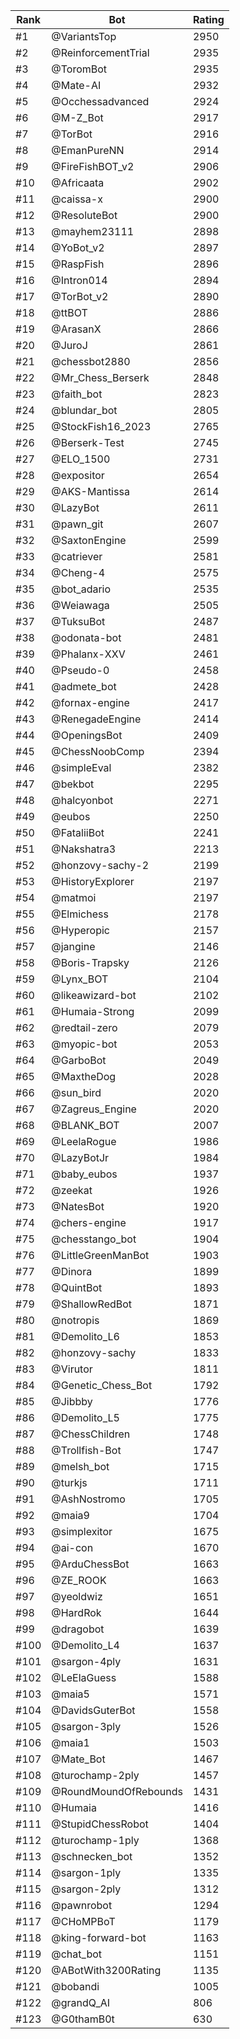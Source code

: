 Rank|Bot|Rating
---|---|---
#1|@VariantsTop|2950
#2|@ReinforcementTrial|2935
#3|@ToromBot|2935
#4|@Mate-AI|2932
#5|@Occhessadvanced|2924
#6|@M-Z_Bot|2917
#7|@TorBot|2916
#8|@EmanPureNN|2914
#9|@FireFishBOT_v2|2906
#10|@Africaata|2902
#11|@caissa-x|2900
#12|@ResoluteBot|2900
#13|@mayhem23111|2898
#14|@YoBot_v2|2897
#15|@RaspFish|2896
#16|@Intron014|2894
#17|@TorBot_v2|2890
#18|@ttBOT|2886
#19|@ArasanX|2866
#20|@JuroJ|2861
#21|@chessbot2880|2856
#22|@Mr_Chess_Berserk|2848
#23|@faith_bot|2823
#24|@blundar_bot|2805
#25|@StockFish16_2023|2765
#26|@Berserk-Test|2745
#27|@ELO_1500|2731
#28|@expositor|2654
#29|@AKS-Mantissa|2614
#30|@LazyBot|2611
#31|@pawn_git|2607
#32|@SaxtonEngine|2599
#33|@catriever|2581
#34|@Cheng-4|2575
#35|@bot_adario|2535
#36|@Weiawaga|2505
#37|@TuksuBot|2487
#38|@odonata-bot|2481
#39|@Phalanx-XXV|2461
#40|@Pseudo-0|2458
#41|@admete_bot|2428
#42|@fornax-engine|2417
#43|@RenegadeEngine|2414
#44|@OpeningsBot|2409
#45|@ChessNoobComp|2394
#46|@simpleEval|2382
#47|@bekbot|2295
#48|@halcyonbot|2271
#49|@eubos|2250
#50|@FataliiBot|2241
#51|@Nakshatra3|2213
#52|@honzovy-sachy-2|2199
#53|@HistoryExplorer|2197
#54|@matmoi|2197
#55|@Elmichess|2178
#56|@Hyperopic|2157
#57|@jangine|2146
#58|@Boris-Trapsky|2126
#59|@Lynx_BOT|2104
#60|@likeawizard-bot|2102
#61|@Humaia-Strong|2099
#62|@redtail-zero|2079
#63|@myopic-bot|2053
#64|@GarboBot|2049
#65|@MaxtheDog|2028
#66|@sun_bird|2020
#67|@Zagreus_Engine|2020
#68|@BLANK_BOT|2007
#69|@LeelaRogue|1986
#70|@LazyBotJr|1984
#71|@baby_eubos|1937
#72|@zeekat|1926
#73|@NatesBot|1920
#74|@chers-engine|1917
#75|@chesstango_bot|1904
#76|@LittleGreenManBot|1903
#77|@Dinora|1899
#78|@QuintBot|1893
#79|@ShallowRedBot|1871
#80|@notropis|1869
#81|@Demolito_L6|1853
#82|@honzovy-sachy|1833
#83|@Virutor|1811
#84|@Genetic_Chess_Bot|1792
#85|@Jibbby|1776
#86|@Demolito_L5|1775
#87|@ChessChildren|1748
#88|@Trollfish-Bot|1747
#89|@melsh_bot|1715
#90|@turkjs|1711
#91|@AshNostromo|1705
#92|@maia9|1704
#93|@simplexitor|1675
#94|@ai-con|1670
#95|@ArduChessBot|1663
#96|@ZE_ROOK|1663
#97|@yeoldwiz|1651
#98|@HardRok|1644
#99|@dragobot|1639
#100|@Demolito_L4|1637
#101|@sargon-4ply|1631
#102|@LeElaGuess|1588
#103|@maia5|1571
#104|@DavidsGuterBot|1558
#105|@sargon-3ply|1526
#106|@maia1|1503
#107|@Mate_Bot|1467
#108|@turochamp-2ply|1457
#109|@RoundMoundOfRebounds|1431
#110|@Humaia|1416
#111|@StupidChessRobot|1404
#112|@turochamp-1ply|1368
#113|@schnecken_bot|1352
#114|@sargon-1ply|1335
#115|@sargon-2ply|1312
#116|@pawnrobot|1294
#117|@CHoMPBoT|1179
#118|@king-forward-bot|1163
#119|@chat_bot|1151
#120|@ABotWith3200Rating|1135
#121|@bobandi|1005
#122|@grandQ_AI|806
#123|@G0thamB0t|630
